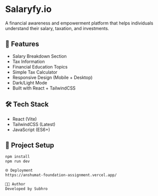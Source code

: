 # Salaryfy.io

A financial awareness and empowerment platform that helps individuals understand their salary, taxation, and investments.

## 🚀 Features
- Salary Breakdown Section
- Tax Information
- Financial Education Topics
- Simple Tax Calculator
- Responsive Design (Mobile + Desktop)
- Dark/Light Mode
- Built with React + TailwindCSS

## 🛠 Tech Stack
- React (Vite)
- TailwindCSS (Latest)
- JavaScript (ES6+)

## 📂 Project Setup
```bash
npm install
npm run dev

🌐 Deployment
https://anshumat-foundation-assignment.vercel.app/

👨‍💻 Author
Developed by Subhro
